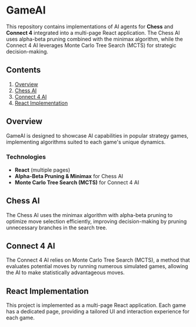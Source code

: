 # GameAI

This repository contains implementations of AI agents for **Chess** and **Connect 4** integrated into a multi-page React application. The Chess AI uses alpha-beta pruning combined with the minimax algorithm, while the Connect 4 AI leverages Monte Carlo Tree Search (MCTS) for strategic decision-making.

## Contents
1. [Overview](#overview)
2. [Chess AI](#chess-ai)
3. [Connect 4 AI](#connect-4-ai)
4. [React Implementation](#react-implementation)

## Overview
GameAI is designed to showcase AI capabilities in popular strategy games, implementing algorithms suited to each game's unique dynamics.

### Technologies
- **React** (multiple pages)
- **Alpha-Beta Pruning & Minimax** for Chess AI
- **Monte Carlo Tree Search (MCTS)** for Connect 4 AI

## Chess AI
The Chess AI uses the minimax algorithm with alpha-beta pruning to optimize move selection efficiently, improving decision-making by pruning unnecessary branches in the search tree.

## Connect 4 AI
The Connect 4 AI relies on Monte Carlo Tree Search (MCTS), a method that evaluates potential moves by running numerous simulated games, allowing the AI to make statistically advantageous moves.

## React Implementation
This project is implemented as a multi-page React application. Each game has a dedicated page, providing a tailored UI and interaction experience for each game.